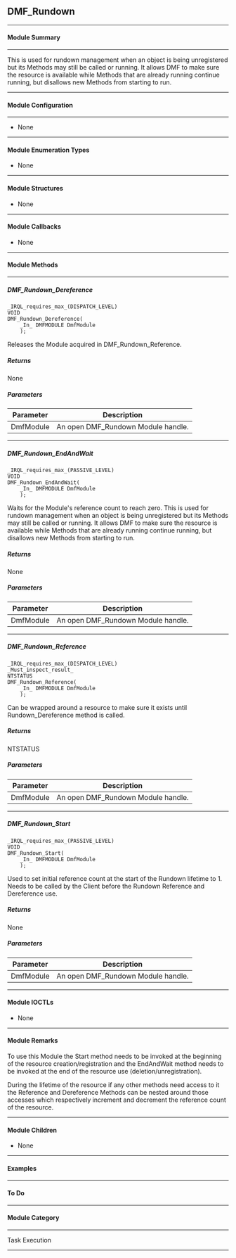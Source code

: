 ## DMF_Rundown

-----------------------------------------------------------------------------------------------------------------------------------

#### Module Summary

-----------------------------------------------------------------------------------------------------------------------------------

This is used for rundown management when an object is being unregistered but its Methods may still 
be called or running. It allows DMF to make sure the resource is available while Methods that are 
already running continue running, but disallows new Methods from starting to run.

-----------------------------------------------------------------------------------------------------------------------------------

#### Module Configuration

-----------------------------------------------------------------------------------------------------------------------------------
* None

-----------------------------------------------------------------------------------------------------------------------------------

#### Module Enumeration Types

* None

-----------------------------------------------------------------------------------------------------------------------------------

#### Module Structures

* None

-----------------------------------------------------------------------------------------------------------------------------------

#### Module Callbacks

* None

-----------------------------------------------------------------------------------------------------------------------------------

#### Module Methods

-----------------------------------------------------------------------------------------------------------------------------------

##### DMF_Rundown_Dereference

````
_IRQL_requires_max_(DISPATCH_LEVEL)
VOID
DMF_Rundown_Dereference(
    _In_ DMFMODULE DmfModule
    );
````

Releases the Module acquired in DMF_Rundown_Reference.

##### Returns

None

##### Parameters
Parameter | Description
----|----
DmfModule | An open DMF_Rundown Module handle.

-----------------------------------------------------------------------------------------------------------------------------------
##### DMF_Rundown_EndAndWait

````
_IRQL_requires_max_(PASSIVE_LEVEL)
VOID
DMF_Rundown_EndAndWait(
    _In_ DMFMODULE DmfModule
    );
````

Waits for the Module's reference count to reach zero. This is used for rundown management 
when an object is being unregistered but its Methods may still be called or running. 
It allows DMF to make sure the resource is available while Methods that are 
already running continue running, but disallows new Methods from starting to run.

##### Returns

None

##### Parameters
Parameter | Description
----|----
DmfModule | An open DMF_Rundown Module handle.

-----------------------------------------------------------------------------------------------------------------------------------

##### DMF_Rundown_Reference

````
_IRQL_requires_max_(DISPATCH_LEVEL)
_Must_inspect_result_
NTSTATUS
DMF_Rundown_Reference(
    _In_ DMFMODULE DmfModule
    );
````

Can be wrapped around a resource to make sure it exists until Rundown_Dereference method is called.

##### Returns

NTSTATUS

##### Parameters
Parameter | Description
----|----
DmfModule | An open DMF_Rundown Module handle.

-----------------------------------------------------------------------------------------------------------------------------------
##### DMF_Rundown_Start

````
_IRQL_requires_max_(PASSIVE_LEVEL)
VOID
DMF_Rundown_Start(
    _In_ DMFMODULE DmfModule
    );
````

Used to set initial reference count at the start of the Rundown lifetime to 1.
Needs to be called by the Client before the Rundown Reference and Dereference use. 

##### Returns

None

##### Parameters
Parameter | Description
----|----
DmfModule | An open DMF_Rundown Module handle.

-----------------------------------------------------------------------------------------------------------------------------------

#### Module IOCTLs

* None

-----------------------------------------------------------------------------------------------------------------------------------

#### Module Remarks

To use this Module the Start method needs to be invoked at the beginning of the resource creation/registration and the
EndAndWait method needs to be invoked at the end of the resource use (deletion/unregistration).

During the lifetime of the resource if any other methods need access to it the Reference and Dereference Methods can be 
nested around those accesses which respectively increment and decrement the reference count of the resource.

-----------------------------------------------------------------------------------------------------------------------------------

#### Module Children

* None

-----------------------------------------------------------------------------------------------------------------------------------

#### Examples

-----------------------------------------------------------------------------------------------------------------------------------

#### To Do

-----------------------------------------------------------------------------------------------------------------------------------
#### Module Category

-----------------------------------------------------------------------------------------------------------------------------------

Task Execution

-----------------------------------------------------------------------------------------------------------------------------------

